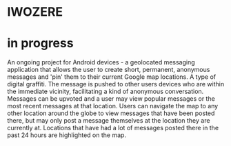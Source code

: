 # IWOZERE
# in progress

An ongoing project for Android devices - a geolocated messaging application that allows the user to create short, permanent, anonymous messages and 'pin' them to their current Google map locations.  A type of digital graffiti.  The message is pushed  to other users devices who are within the immediate vicinity, facilitating a kind of anonymous conversation.  Messages can be upvoted and a user may view popular messages or the most recent messages at that location. Users can navigate the map to any other location around the globe to view messages that have been posted there, but may only post a message themselves at the location they are currently at. Locations that have had a lot of messages posted there in the past 24 hours are highlighted on the map.
